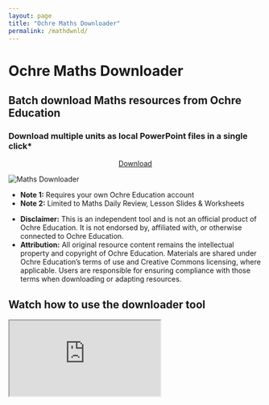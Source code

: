 ```yaml
---
layout: page
title: "Ochre Maths Downloader"
permalink: /mathdwnld/
---
```

<div class="hero-header">
  <h1 class="hero-title">Ochre Maths Downloader</h1>
</div>
<h2>Batch download Maths resources from Ochre Education</h2>
<h3>Download multiple units as local PowerPoint files in a single click*</h3> 

<div class="flex-columns" style="display: flex; gap: 20px; text-align: center;">
  <!-- Column 1 -->
  <div style="flex: 1;">
    <a href="{{ '/assets/files/Ochre Download Tool.zip' | relative_url }}" class="btn btn-primary" download>Download</a>
  </div>
</div>

<div>
    <p class="center-image">
    <img src="{{ '/assets/img/mthsdwnld.png' | relative_url }}" alt="Maths Downloader" />
    </p>
  </div>


<ul class="lead">
  <li><strong>Note 1:</strong> Requires your own Ochre Education account</li>
  <li><strong>Note 2:</strong> Limited to Maths Daily Review, Lesson Slides & Worksheets</li>
  <p></p>
  <li><strong>Disclaimer:</strong> This is an independent tool and is not an official product of Ochre Education. It is not endorsed by, affiliated with, or otherwise connected to Ochre Education.</li>
  <li><strong>Attribution:</strong> All original resource content remains the intellectual property and copyright of Ochre Education. Materials are shared under Ochre Education’s terms of use and Creative Commons licensing, where applicable. Users are responsible for ensuring compliance with those terms when downloading or adapting resources.</li>
</ul>

<h2>Watch how to use the downloader tool</h2>
<div class="video-embed">
  <iframe
    src="https://www.youtube.com/embed/MMViWvReIY8?si=KigsY3m2g25fpUtX"
    title="YouTube video player"
    allow="accelerometer; autoplay; clipboard-write; encrypted-media; gyroscope; picture-in-picture; web-share"
    referrerpolicy="strict-origin-when-cross-origin"
    allowfullscreen
    loading="lazy">
  </iframe>
</div>